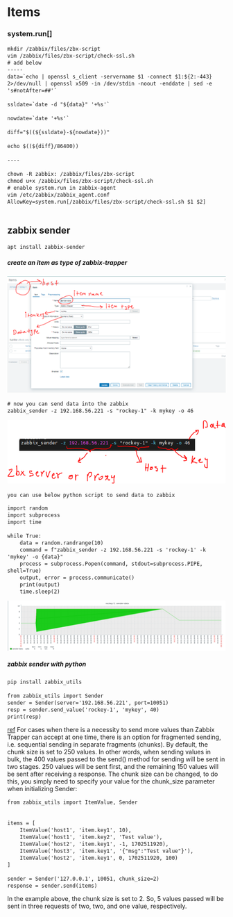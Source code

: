 # Items

### system.run[]
```
mkdir /zabbix/files/zbx-script
vim /zabbix/files/zbx-script/check-ssl.sh
# add below
-----
data=`echo | openssl s_client -servername $1 -connect $1:${2:-443} 2>/dev/null | openssl x509 -in /dev/stdin -noout -enddate | sed -e 's#notAfter=##'`

ssldate=`date -d "${data}" '+%s'`

nowdate=`date '+%s'`

diff="$((${ssldate}-${nowdate}))"

echo $((${diff}/86400))

----

chown -R zabbix: /zabbix/files/zbx-script
chmod u+x /zabbix/files/zbx-script/check-ssl.sh
# enable system.run in zabbix-agent
vim /etc/zabbix/zabbix_agent.conf
AllowKey=system.run[/zabbix/files/zbx-script/check-ssl.sh $1 $2]


```

## zabbix sender

```
apt install zabbix-sender

```
##### create an item as type of zabbix-trapper 
![item](img/1.png)

```
# now you can send data into the zabbix 
zabbix_sender -z 192.168.56.221 -s "rockey-1" -k mykey -o 46

```
![zabbix-sender](img/2.png)

`you can use below python script to send data to zabbix`

```
import random
import subprocess
import time

while True:
    data = random.randrange(10)
    command = f"zabbix_sender -z 192.168.56.221 -s 'rockey-1' -k 'mykey' -o {data}"
    process = subprocess.Popen(command, stdout=subprocess.PIPE, shell=True)
    output, error = process.communicate()
    print(output)
    time.sleep(2)

```

![img](img/3.png)

##### zabbix sender with python

```
pip install zabbix_utils

from zabbix_utils import Sender
sender = Sender(server='192.168.56.221', port=10051)
resp = sender.send_value('rockey-1', 'mykey', 40)
print(resp)

```
[ref](https://blog.zabbix.com/python-zabbix-utils/27056/)
For cases when there is a necessity to send more values than Zabbix Trapper can accept at one time, there is an option for fragmented sending, i.e. sequential sending in separate fragments (chunks). By default, the chunk size is set to 250 values. In other words, when sending values in bulk, the 400 values passed to the send() method for sending will be sent in two stages. 250 values will be sent first, and the remaining 150 values will be sent after receiving a response. The chunk size can be changed, to do this, you simply need to specify your value for the chunk_size parameter when initializing Sender:
```
from zabbix_utils import ItemValue, Sender


items = [
    ItemValue('host1', 'item.key1', 10),
    ItemValue('host1', 'item.key2', 'Test value'),
    ItemValue('host2', 'item.key1', -1, 1702511920),
    ItemValue('host3', 'item.key1', '{"msg":"Test value"}'),
    ItemValue('host2', 'item.key1', 0, 1702511920, 100)
]

sender = Sender('127.0.0.1', 10051, chunk_size=2)
response = sender.send(items)
```
In the example above, the chunk size is set to 2. So, 5 values passed will be sent in three requests of two, two, and one value, respectively.